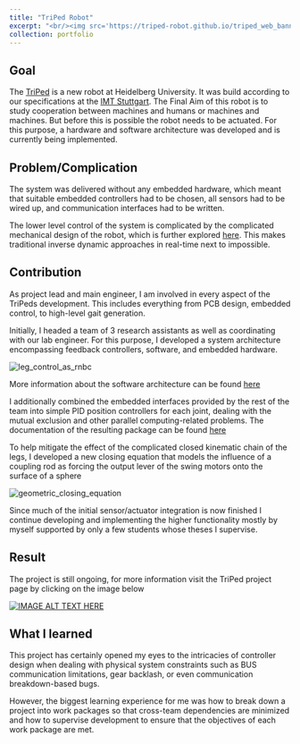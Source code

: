```yaml
---
title: "TriPed Robot"
excerpt: "<br/><img src='https://triped-robot.github.io/triped_web_banner.png' width='500'>"
collection: portfolio
---
```


## Goal
The [TriPed](https://triped-robot.github.io/) is a new robot at Heidelberg University. It was build according to our specifications at the [IMT Stuttgart](https://www.imt.uni-stuttgart.de/).
The Final Aim of this robot is to study cooperation between machines and humans or machines and machines. 
But before this is possible the robot needs to be actuated. For this purpose, a hardware and software architecture was developed and is currently being implemented.



## Problem/Complication

The system was delivered without any embedded hardware, which meant that suitable embedded controllers had to be chosen, all sensors had to be wired up, and communication interfaces had to be written.

The lower level control of the system is complicated by the complicated mechanical design of the robot, which is further explored [here](https://triped-robot.github.io/docs/kinematics/).
This makes traditional inverse dynamic approaches in real-time next to impossible.



## Contribution
As project lead and main engineer, I am involved in every aspect of the TriPeds development.
This includes everything from PCB design, embedded control, to high-level gait generation.

Initially, I headed a team of 3 research assistants as well as coordinating with our lab engineer.
For this purpose, I developed a system architecture encompassing feedback controllers, software, and embedded hardware.

![leg_control_as_rnbc](https://user-images.githubusercontent.com/22688144/124397539-a60cbd00-dd10-11eb-9c71-1e64ce75edd3.png)

More information about the software architecture can be found [here](https://triped-robot.github.io/docs/software_arch/)


I additionally combined the embedded interfaces provided by the rest of the team into simple  PID position controllers for each joint, dealing with the mutual exclusion and other parallel computing-related problems.
The documentation of the resulting package can be found [here](https://triped-robot.github.io/joint_level_control/html/index.html)



To help mitigate the effect of the complicated closed kinematic chain of the legs, I developed a new closing equation that models the influence of a coupling rod as forcing the output lever of the swing motors onto the surface of a sphere

![geometric_closing_equation](https://user-images.githubusercontent.com/22688144/124389180-4dc0c580-dce6-11eb-8566-3a15b9a866e1.png)

Since much of the initial sensor/actuator integration is now finished I continue developing and implementing the higher functionality mostly by myself supported by only a few students whose theses I supervise.


## Result
The project is still ongoing, for more information visit the TriPed project page by clicking on the image below

[![IMAGE ALT TEXT HERE](https://triped-robot.github.io/triped_web_banner.png)](https://triped-robot.github.io/)
## What I learned
This project has certainly opened my eyes to the intricacies of controller design when dealing with physical system constraints such as BUS communication limitations,  gear backlash, or even communication breakdown-based bugs.

However, the biggest learning experience for me was how to break down a project into work packages so that cross-team dependencies are minimized and how to supervise development to ensure that the objectives of each work package are met.
